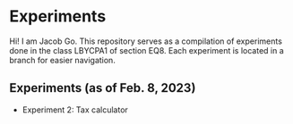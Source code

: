 # Experiments

Hi! I am Jacob Go. This repository serves as a compilation of experiments done in the class LBYCPA1 of section EQ8. Each experiment is located in a branch for easier navigation. 

## Experiments (as of Feb. 8, 2023) 

 - Experiment 2: Tax calculator 
